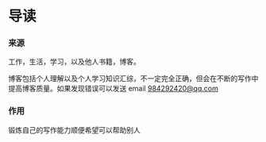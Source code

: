 # 导读

### 来源

工作，生活，学习，以及他人书籍，博客。

博客包括个人理解以及个人学习知识汇综，不一定完全正确，但会在不断的写作中提高博客质量。如果发现错误可以发送 email 984292420@qq.com

### 作用

锻炼自己的写作能力顺便希望可以帮助别人
